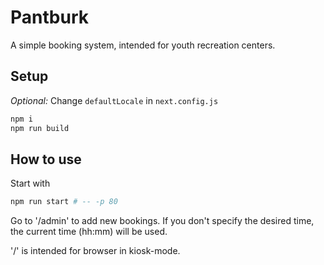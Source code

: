 # Pantburk
A simple booking system, intended for youth recreation centers.

## Setup
*Optional:* Change `defaultLocale` in `next.config.js`

```bash
npm i
npm run build
```

## How to use
Start with
```bash
npm run start # -- -p 80
```

Go to '/admin' to add new bookings.
If you don't specify the desired time, the current time (hh:mm) will be used.

'/' is intended for browser in kiosk-mode.
